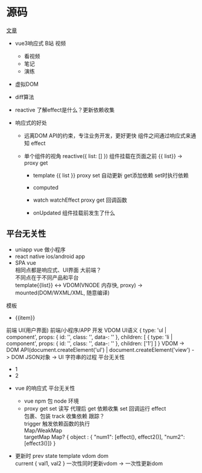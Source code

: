 # 源码
[文章](https://time.geekbang.org/column/article/470089)
- vue3响应式
    B站 视频
    - 看视频
    - 笔记
    - 演练
- 虚拟DOM
- diff算法

- reactive 了解effect是什么？更新依赖收集
- 响应式的好处
    - 远离DOM API的约束，专注业务开发，更好更快
        组件之间通过响应式来通知 effect

    - 单个组件的视角
        reactive({
            list: []
        })
        组件挂载在页面之前 {{ list}} -> proxy get

        - template {{ list }} proxy set 自动更新
            get添加依赖 set时执行依赖

        - computed
        - watch watchEffect
            proxy get 回调函数

        - onUpdated
            组件挂载前发生了什么

## 平台无关性

- uniapp vue 做小程序   
- react native ios/android app  
- SPA vue      
    相同点都是响应式、UI界面 大前端？  
    不同点在于不同产品和平台  
    template{{list}} <-> VDOM(VNODE 内存快, proxy)  -> mounted(DOM/WXML/XML,  随意编译)   

模板  
<ul>  
    <li v-for="item in list">  
        {{item}}  
    </li>  
</ul>  
前端 UI(用户界面) 前端/小程序/APP 开发  
VDOM UI语义  
    {   
        type: 'ul | component',   
        props: {   
            id: '',  
            class: '',   
            data-: ''    
        },    
        children: [  
            {    
                type: 'li | component',   
                props: {    
                    id: '',   
                    class: '',    
                    data-: ''   
                },   
                children: ['1']  
        ]    
    } 
VDOM -> DOM API(document.createElement('ul') | document.createElement('view') -> DOM   
JSON对象 -> UI 字符串的过程  
平台无关性    
<ul>  
    <li>1</li>   
    <li>2</li>   
</ul>  

- vue 的响应式 平台无关性
    - vue npm 包 node 环境    
    - proxy get set 读写 代理后 get 依赖收集 set 回调运行 effect  
        包裹、包装 track 收集依赖 跟踪？   
        trigger 触发依赖函数的执行  
        Map/WeakMap  
        targetMap Map? { object : {
            "num1": [effect(), effect2()],
            "num2": [effect3()]} 
            }    

- 更新时
    prev state template vdom dom    
    current { val1, val2 } 一次性同时更新vdom -> 一次性更新dom  
         